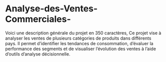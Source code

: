 # Analyse-des-Ventes-Commerciales-
Voici une description générale du projet en 350 caractères,  Ce projet vise à analyser les ventes de plusieurs catégories de produits dans différents pays. Il permet d’identifier les tendances de consommation, d’évaluer la performance des segments et de visualiser l’évolution des ventes à l’aide d’outils d’analyse décisionnelle.

